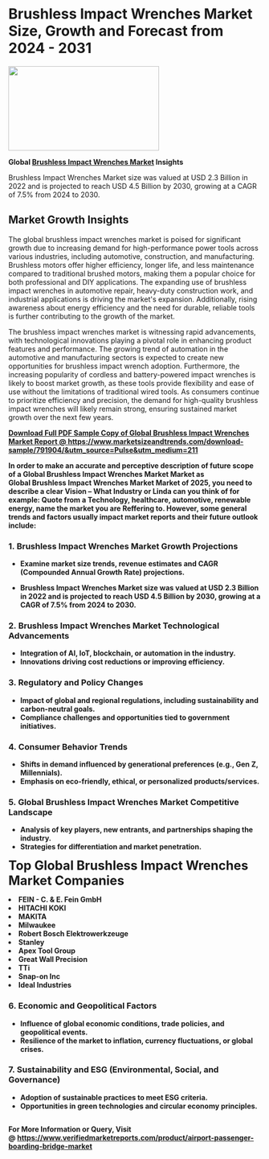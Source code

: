 <H1>Brushless Impact Wrenches Market Size, Growth and Forecast from 2024 - 2031</H1><img class="aligncenter size-medium wp-image-584254" src="https://thirdeyenews.in/wp-content/uploads/2024/09/Global-Market-Research-300x168.jpeg" alt="" width="300" height="168" /><p><strong>Global&nbsp;<a href="https://www.marketsizeandtrends.com/download-sample/791904/&amp;utm_source=Pulse&amp;utm_medium=211">Brushless Impact Wrenches Market</a> Insights</strong></p><p>Brushless Impact Wrenches Market size was valued at USD 2.3 Billion in 2022 and is projected to reach USD 4.5 Billion by 2030, growing at a CAGR of 7.5% from 2024 to 2030.</p><p><h2>Market Growth Insights</h2> <p>The global brushless impact wrenches market is poised for significant growth due to increasing demand for high-performance power tools across various industries, including automotive, construction, and manufacturing. Brushless motors offer higher efficiency, longer life, and less maintenance compared to traditional brushed motors, making them a popular choice for both professional and DIY applications. The expanding use of brushless impact wrenches in automotive repair, heavy-duty construction work, and industrial applications is driving the market's expansion. Additionally, rising awareness about energy efficiency and the need for durable, reliable tools is further contributing to the growth of the market.</p> <p><strong><a href="#"></a></strong></p> <p>The brushless impact wrenches market is witnessing rapid advancements, with technological innovations playing a pivotal role in enhancing product features and performance. The growing trend of automation in the automotive and manufacturing sectors is expected to create new opportunities for brushless impact wrench adoption. Furthermore, the increasing popularity of cordless and battery-powered impact wrenches is likely to boost market growth, as these tools provide flexibility and ease of use without the limitations of traditional wired tools. As consumers continue to prioritize efficiency and precision, the demand for high-quality brushless impact wrenches will likely remain strong, ensuring sustained market growth over the next few years.</p> <p><strong><a href="#"></p><p><span class=""><strong>Download Full PDF Sample Copy of Global Brushless Impact Wrenches Market Report</strong> @ <a href="https://www.marketsizeandtrends.com/download-sample/791904/&amp;utm_source=Pulse&amp;utm_medium=211" target="_blank">https://www.marketsizeandtrends.com/download-sample/791904/&amp;utm_source=Pulse&amp;utm_medium=211</a></span></p><p>In order to make an accurate and perceptive description of future scope of a Global&nbsp;Brushless Impact Wrenches Market Market as Global&nbsp;Brushless Impact Wrenches Market Market of 2025, you need to describe a clear Vision &ndash; What Industry or Linda can you think of for example: Quote from a Technology, healthcare, automotive, renewable energy, name the market you are Reffering to. However, some general trends and factors usually impact market reports and their future outlook include:</p><h3>1.&nbsp;<strong>Brushless Impact Wrenches Market Growth Projections</strong></h3><ul><li>Examine market size trends, revenue estimates and CAGR (Compounded Annual Growth Rate) projections.</li><li><p>Brushless Impact Wrenches Market size was valued at USD 2.3 Billion in 2022 and is projected to reach USD 4.5 Billion by 2030, growing at a CAGR of 7.5% from 2024 to 2030.</p></li></ul><h3>2.&nbsp;<strong>Brushless Impact Wrenches Market Technological Advancements</strong></h3><ul><li>Integration of AI, IoT, blockchain, or automation in the industry.</li><li>Innovations driving cost reductions or improving efficiency.</li></ul><h3>3.&nbsp;<strong>Regulatory and Policy Changes</strong></h3><ul><li>Impact of global and regional regulations, including sustainability and carbon-neutral goals.</li><li>Compliance challenges and opportunities tied to government initiatives.</li></ul><h3>4.&nbsp;<strong>Consumer Behavior Trends</strong></h3><ul><li>Shifts in demand influenced by generational preferences (e.g., Gen Z, Millennials).</li><li>Emphasis on eco-friendly, ethical, or personalized products/services.</li></ul><h3>5.&nbsp;<strong>Global Brushless Impact Wrenches Market Competitive Landscape</strong></h3><ul><li>Analysis of key players, new entrants, and partnerships shaping the industry.</li><li>Strategies for differentiation and market penetration.</li></ul><p data-pm-slice="1 1 []"><span style="color: inherit; font-family: inherit; font-size: 25px;">Top Global Brushless Impact Wrenches Market Companies</span></p><div class="" data-test-id=""><p><li>FEIN - C. & E. Fein GmbH</li><li> HITACHI KOKI</li><li> MAKITA</li><li> Milwaukee</li><li> Robert Bosch Elektrowerkzeuge</li><li> Stanley</li><li> Apex Tool Group</li><li> Great Wall Precision</li><li> TTi</li><li> Snap-on Inc</li><li> Ideal Industries</li></p></div><h3>6.&nbsp;<strong>Economic and Geopolitical Factors</strong></h3><ul><li>Influence of global economic conditions, trade policies, and geopolitical events.</li><li>Resilience of the market to inflation, currency fluctuations, or global crises.</li></ul><h3>7.&nbsp;<strong>Sustainability and ESG (Environmental, Social, and Governance)</strong></h3><ul><li>Adoption of sustainable practices to meet ESG criteria.</li><li>Opportunities in green technologies and circular economy principles.</li></ul><h2><strong style="font-size: 14px;">For More Information or Query, Visit @&nbsp;</strong><a style="background-color: #ffffff; font-size: 14px;" href="https://www.marketsizeandtrends.com/report/brushless-impact-wrenches-market/" target="_blank">https://www.verifiedmarketreports.com/product/airport-passenger-boarding-bridge-market</a></h2>
